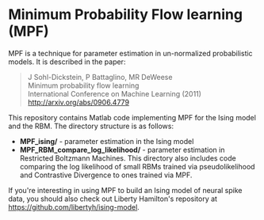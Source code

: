 Minimum Probability Flow learning (MPF)
================================

MPF is a technique for parameter estimation in un-normalized probabilistic models. It is described in the paper:
> J Sohl-Dickstein, P Battaglino, MR DeWeese<br>
> Minimum probability flow learning<br>
> International Conference on Machine Learning (2011)<br>
> http://arxiv.org/abs/0906.4779

This repository contains Matlab code implementing MPF for the Ising model and the RBM.  The directory structure is as follows:
- **MPF_ising/** - parameter estimation in the Ising model
- **MPF_RBM_compare_log_likelihood/** - parameter estimation in
        Restricted Boltzmann Machines. This directory also includes
        code comparing the log likelihood of small RBMs trained via
        pseudolikelihood and Contrastive Divergence to ones trained
        via MPF.

If you're interesting in using MPF to build an Ising model of neural spike data, you should also check out Liberty Hamilton's repository at https://github.com/libertyh/ising-model.
